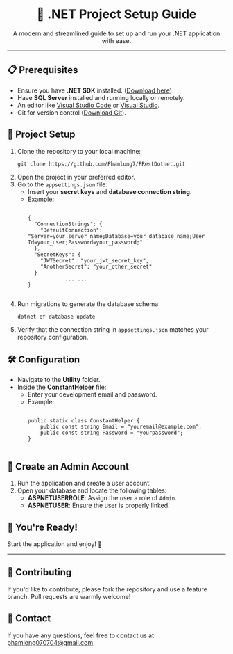 <!DOCTYPE html>
<html>
<head>
</head>
<body>
  <h1 align="center">🚀 .NET Project Setup Guide</h1>
  <p align="center">
    A modern and streamlined guide to set up and run your .NET application with ease.
  </p>

  <hr>

  <h2>📋 Prerequisites</h2>
  <ul>
    <li>Ensure you have <b>.NET SDK</b> installed. (<a href="https://dotnet.microsoft.com/download" target="_blank">Download here</a>)</li>
    <li>Have <b>SQL Server</b> installed and running locally or remotely.</li>
    <li>An editor like <a href="https://code.visualstudio.com/" target="_blank">Visual Studio Code</a> or <a href="https://visualstudio.microsoft.com/" target="_blank">Visual Studio</a>.</li>
    <li>Git for version control (<a href="https://git-scm.com/" target="_blank">Download Git</a>).</li>
  </ul>

  <h2>📂 Project Setup</h2>
  <ol>
    <li>Clone the repository to your local machine:
      <pre><code>git clone https://github.com/Phamlong7/FRestDotnet.git</code></pre>
    </li>
    <li>Open the project in your preferred editor.</li>
    <li>Go to the <code>appsettings.json</code> file:
      <ul>
        <li>Insert your <b>secret keys</b> and <b>database connection string</b>.</li>
        <li>Example:
          <pre><code>
{
  "ConnectionStrings": {
    "DefaultConnection": "Server=your_server_name;Database=your_database_name;User Id=your_user;Password=your_password;"
  },
  "SecretKeys": {
    "JWTSecret": "your_jwt_secret_key",
    "AnotherSecret": "your_other_secret"
  }
            .......
}
          </code></pre>
        </li>
      </ul>
    </li>
    <li>Run migrations to generate the database schema:
      <pre><code>dotnet ef database update</code></pre>
    </li>
    <li>Verify that the connection string in <code>appsettings.json</code> matches your repository configuration.</li>
  </ol>

  <h2>🛠 Configuration</h2>
  <ul>
    <li>Navigate to the <b>Utility</b> folder.</li>
    <li>Inside the <b>ConstantHelper</b> file:
      <ul>
        <li>Enter your development email and password.</li>
        <li>Example:
          <pre><code>
public static class ConstantHelper {
    public const string Email = "youremail@example.com";
    public const string Password = "yourpassword";
}
          </code></pre>
        </li>
      </ul>
    </li>
  </ul>

  <h2>👤 Create an Admin Account</h2>
  <ol>
    <li>Run the application and create a user account.</li>
    <li>Open your database and locate the following tables:
      <ul>
        <li><b>ASPNETUSERROLE</b>: Assign the user a role of <code>Admin</code>.</li>
        <li><b>ASPNETUSER</b>: Ensure the user is properly linked.</li>
      </ul>
    </li>
  </ol>

  <h2>🎉 You're Ready!</h2>
  <p>Start the application and enjoy! 🚀</p>

  <hr>

  <h2>🤝 Contributing</h2>
  <p>If you'd like to contribute, please fork the repository and use a feature branch. Pull requests are warmly welcome!</p>

  <h2>📧 Contact</h2>
  <p>If you have any questions, feel free to contact us at <a href="mailto:phamlong070704@gmail.com">phamlong070704@gmail.com</a>.</p>
</body>
</html>
